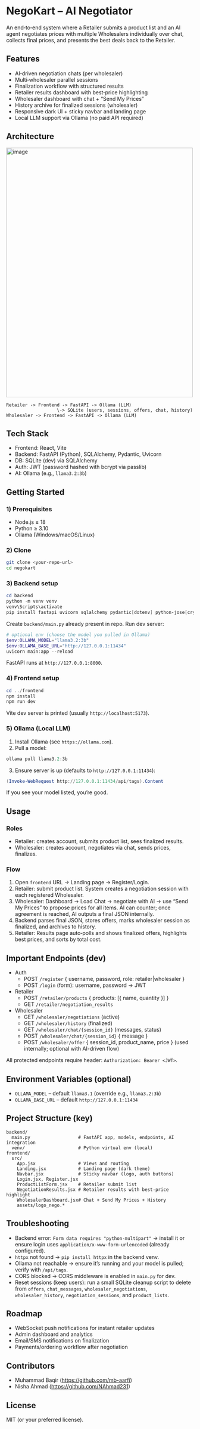 # NegoKart – AI Negotiator

An end‑to‑end system where a Retailer submits a product list and an AI agent negotiates prices with multiple Wholesalers individually over chat, collects final prices, and presents the best deals back to the Retailer.

## Features
- AI‑driven negotiation chats (per wholesaler)
- Multi‑wholesaler parallel sessions
- Finalization workflow with structured results
- Retailer results dashboard with best‑price highlighting
- Wholesaler dashboard with chat + “Send My Prices”
- History archive for finalized sessions (wholesaler)
- Responsive dark UI + sticky navbar and landing page
- Local LLM support via Ollama (no paid API required)

## Architecture
<img width="501" height="669" alt="image" src="https://github.com/user-attachments/assets/f3a3bdbf-075c-401c-a5b7-d8ed72d62543" />

```
Retailer -> Frontend -> FastAPI -> Ollama (LLM)
                   \-> SQLite (users, sessions, offers, chat, history)
Wholesaler -> Frontend -> FastAPI -> Ollama (LLM)
```

## Tech Stack
- Frontend: React, Vite
- Backend: FastAPI (Python), SQLAlchemy, Pydantic, Uvicorn
- DB: SQLite (dev) via SQLAlchemy
- Auth: JWT (password hashed with bcrypt via passlib)
- AI: Ollama (e.g., `llama3.2:3b`)

## Getting Started

### 1) Prerequisites
- Node.js ≥ 18
- Python ≥ 3.10
- Ollama (Windows/macOS/Linux)

### 2) Clone
```bash
git clone <your-repo-url>
cd negokart
```

### 3) Backend setup
```powershell
cd backend
python -m venv venv
venv\Scripts\activate
pip install fastapi uvicorn sqlalchemy pydantic[dotenv] python-jose[cryptography] passlib[bcrypt] httpx
```
Create `backend/main.py` already present in repo. Run dev server:
```powershell
# optional env (choose the model you pulled in Ollama)
$env:OLLAMA_MODEL="llama3.2:3b"
$env:OLLAMA_BASE_URL="http://127.0.0.1:11434"
uvicorn main:app --reload
```
FastAPI runs at `http://127.0.0.1:8000`.

### 4) Frontend setup
```powershell
cd ../frontend
npm install
npm run dev
```
Vite dev server is printed (usually `http://localhost:5173`).

### 5) Ollama (Local LLM)
1. Install Ollama (see `https://ollama.com`).
2. Pull a model:
```powershell
ollama pull llama3.2:3b
```
3. Ensure server is up (defaults to `http://127.0.0.1:11434`):
```powershell
(Invoke-WebRequest http://127.0.0.1:11434/api/tags).Content
```
If you see your model listed, you’re good.

## Usage

### Roles
- Retailer: creates account, submits product list, sees finalized results.
- Wholesaler: creates account, negotiates via chat, sends prices, finalizes.

### Flow
1. Open `frontend` URL → Landing page → Register/Login.
2. Retailer: submit product list. System creates a negotiation session with each registered Wholesaler.
3. Wholesaler: Dashboard → Load Chat → negotiate with AI → use “Send My Prices” to propose prices for all items. AI can counter; once agreement is reached, AI outputs a final JSON internally.
4. Backend parses final JSON, stores offers, marks wholesaler session as finalized, and archives to history.
5. Retailer: Results page auto‑polls and shows finalized offers, highlights best prices, and sorts by total cost.

## Important Endpoints (dev)
- Auth
  - POST `/register` { username, password, role: retailer|wholesaler }
  - POST `/login` (form): username, password → JWT
- Retailer
  - POST `/retailer/products` { products: [{ name, quantity }] }
  - GET `/retailer/negotiation_results`
- Wholesaler
  - GET `/wholesaler/negotiations` (active)
  - GET `/wholesaler/history` (finalized)
  - GET `/wholesaler/chat/{session_id}` (messages, status)
  - POST `/wholesaler/chat/{session_id}` { message }
  - POST `/wholesaler/offer` { session_id, product_name, price } (used internally; optional with AI-driven flow)

All protected endpoints require header: `Authorization: Bearer <JWT>`.

## Environment Variables (optional)
- `OLLAMA_MODEL` – default `llama3.1` (override e.g., `llama3.2:3b`)
- `OLLAMA_BASE_URL` – default `http://127.0.0.1:11434`

## Project Structure (key)
```
backend/
  main.py                  # FastAPI app, models, endpoints, AI integration
  venv/                    # Python virtual env (local)
frontend/
  src/
    App.jsx                # Views and routing
    Landing.jsx            # Landing page (dark theme)
    Navbar.jsx             # Sticky navbar (logo, auth buttons)
    Login.jsx, Register.jsx
    ProductListForm.jsx    # Retailer submit list
    NegotiationResults.jsx # Retailer results with best-price highlight
    WholesalerDashboard.jsx# Chat + Send My Prices + History
    assets/logo_nego.*
```

## Troubleshooting
- Backend error: `Form data requires "python-multipart"` → install it or ensure login uses `application/x-www-form-urlencoded` (already configured).
- `httpx` not found → `pip install httpx` in the backend venv.
- Ollama not reachable → ensure it’s running and your model is pulled; verify with `/api/tags`.
- CORS blocked → CORS middleware is enabled in `main.py` for dev.
- Reset sessions (keep users): run a small SQLite cleanup script to delete from `offers`, `chat_messages`, `wholesaler_negotiations`, `wholesaler_history`, `negotiation_sessions`, and `product_lists`.

## Roadmap
- WebSocket push notifications for instant retailer updates
- Admin dashboard and analytics
- Email/SMS notifications on finalization
- Payments/ordering workflow after negotiation

## Contributors
- Muhammad Baqir (https://github.com/mb-aarfi)
- Nisha Ahmad (https://github.com/NAhmad231)

## License
MIT (or your preferred license).
